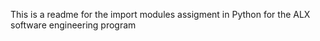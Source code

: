 This is a readme for the import modules assigment in Python for the ALX software engineering program
